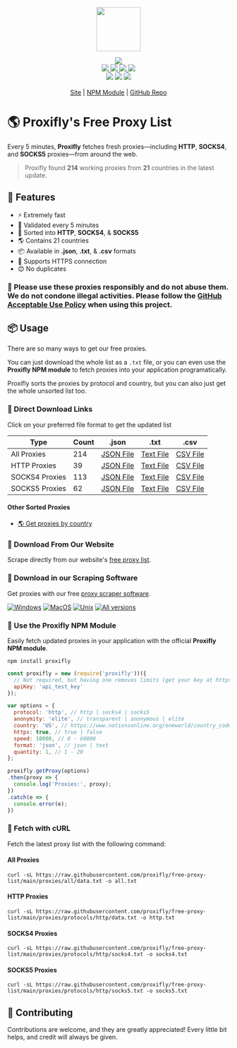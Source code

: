 <p align="center">
  <a href="https://proxifly.dev">
    <img src="https://cdn.itwcreativeworks.com/assets/proxifly/images/logo/proxifly-brandmark-black-x.svg" width="100px">
  </a>
</p>

<p align="center">
  <img src="https://img.shields.io/badge/Updated_Every_5_Minutes-passing-success">
  <br>
  <a href="https://raw.githubusercontent.com/proxifly/free-proxy-list/main/proxies/all/data.txt">
    <img src="https://img.shields.io/badge/all-214-blue">
  </a>
  <a href="https://raw.githubusercontent.com/proxifly/free-proxy-list/main/proxies/protocols/http/data.txt">
    <img src="https://img.shields.io/badge/http-39-blue">
  </a>
  <a href="https://raw.githubusercontent.com/proxifly/free-proxy-list/main/proxies/protocols/socks4/data.txt">
    <img src="https://img.shields.io/badge/socks4-113-blue">
  </a>
  <a href="https://raw.githubusercontent.com/proxifly/free-proxy-list/main/proxies/protocols/socks5/data.txt">
    <img src="https://img.shields.io/badge/socks5-62-blue">
  </a>
  <br>
  <!-- <img src="https://img.shields.io/librariesio/release/npm/node-powertools.svg"> -->
  <!-- <img src="https://img.shields.io/bundlephobia/min/node-powertools.svg"> -->
  <!-- <img src="https://img.shields.io/codeclimate/maintainability-percentage/proxifly/free-proxy-list.svg"> -->
  <!-- <img src="https://img.shields.io/npm/dm/node-powertools.svg"> -->
  <!-- <img src="https://img.shields.io/node/v/node-powertools.svg"> -->
  <img src="https://img.shields.io/website/https/proxifly.dev.svg">
  <!-- <img src="https://img.shields.io/github/contributors/proxifly/free-proxy-list.svg"> -->
  <img src="https://img.shields.io/github/last-commit/proxifly/free-proxy-list.svg">
  <img src="https://img.shields.io/github/license/proxifly/free-proxy-list.svg">
  <br>
  <br>
  <a href="https://proxifly.dev">Site</a> | <a href="https://www.npmjs.com/package/proxifly">NPM Module</a> | <a href="https://github.com/proxifly/free-proxy-list">GitHub Repo</a>
</p>

# 🌎 Proxifly's Free Proxy List
Every 5 minutes, **Proxifly** fetches fresh proxies—including **HTTP**, **SOCKS4**, and **SOCKS5** proxies—from around the web.

> Proxifly found **214** working proxies from **21** countries in the latest update.

## 🦄 Features
* ⚡ Extremely fast
* 📝 Validated every 5 minutes
* 📓 Sorted into **HTTP**, **SOCKS4**, & **SOCKS5**
* 🌎 Contains 21 countries
* 📦 Available in **.json**, **.txt**, & **.csv** formats
* 🔐 Supports HTTPS connection
* 😊 No duplicates

### 🛑 Please use these proxies responsibly and do not abuse them. We do not condone illegal activities. Please follow the [GitHub Acceptable Use Policy](https://docs.github.com/en/site-policy/acceptable-use-policies/github-acceptable-use-policies) when using this project.


## 📦 Usage
There are so many ways to get our free proxies.

You can just download the whole list as a `.txt` file, or you can even use the **Proxifly NPM module** to fetch proxies into your application programatically.

Proxifly sorts the proxies by protocol and country, but you can also just get the whole unsorted list too.


### 🔗 Direct Download Links
Click on your preferred file format to get the updated list

|Type|Count|.json|.txt|.csv|
|----|-----|-----|----|----|
|All Proxies|214|[JSON File](https://raw.githubusercontent.com/proxifly/free-proxy-list/main/proxies/all/data.json)|[Text File](https://raw.githubusercontent.com/proxifly/free-proxy-list/main/proxies/all/data.txt)|[CSV File](https://raw.githubusercontent.com/proxifly/free-proxy-list/main/proxies/all/data.csv)|
|HTTP Proxies|39|[JSON File](https://raw.githubusercontent.com/proxifly/free-proxy-list/main/proxies/protocols/http/data.json)|[Text File](https://raw.githubusercontent.com/proxifly/free-proxy-list/main/proxies/protocols/http/data.txt)|[CSV File](https://raw.githubusercontent.com/proxifly/free-proxy-list/main/proxies/protocols/http/data.csv)|
|SOCKS4 Proxies|113|[JSON File](https://raw.githubusercontent.com/proxifly/free-proxy-list/main/proxies/protocols/socks4/data.json)|[Text File](https://raw.githubusercontent.com/proxifly/free-proxy-list/main/proxies/protocols/socks4/data.txt)|[CSV File](https://raw.githubusercontent.com/proxifly/free-proxy-list/main/proxies/protocols/socks4/data.csv)|
|SOCKS5 Proxies|62|[JSON File](https://raw.githubusercontent.com/proxifly/free-proxy-list/main/proxies/protocols/socks5/data.json)|[Text File](https://raw.githubusercontent.com/proxifly/free-proxy-list/main/proxies/protocols/socks5/data.txt)|[CSV File](https://raw.githubusercontent.com/proxifly/free-proxy-list/main/proxies/protocols/socks5/data.csv)|


#### Other Sorted Proxies
* [🌎 Get proxies by country](https://github.com/proxifly/free-proxy-list/tree/main/proxies/countries)


### 👑 Download From Our Website
Scrape directly from our website's [free proxy list](https://proxifly.dev/tools/proxy-list/).


### 💎 Download in our Scraping Software
Get proxies with our free [proxy scraper software](https://proxifly.dev/download).

[![Windows](https://img.shields.io/badge/-Windows_x64-blue.svg?style=for-the-badge&logo=windows)](https://proxifly.dev/download?download=windows)
[![MacOS](https://img.shields.io/badge/-MacOS-lightblue.svg?style=for-the-badge&logo=apple)](https://proxifly.dev/download?download=macos)
[![Unix](https://img.shields.io/badge/-Linux/BSD-red.svg?style=for-the-badge&logo=linux)](https://proxifly.dev/download?download=linux)
[![All versions](https://img.shields.io/badge/-All_Versions-lightgrey.svg?style=for-the-badge)](https://proxifly.dev/download?download=null)


### 🙌 Use the Proxifly NPM Module
Easily fetch updated proxies in your application with the official **Proxifly NPM module**.

```shell
npm install proxifly
```

```js
const proxifly = new (require('proxifly'))({
  // Not required, but having one removes limits (get your key at https://proxifly.dev).
  apiKey: 'api_test_key'
});
```

```js
var options = {
  protocol: 'http', // http | socks4 | socks5
  anonymity: 'elite', // transparent | anonymous | elite
  country: 'US', // https://www.nationsonline.org/oneworld/country_code_list.htm
  https: true, // true | false
  speed: 10000, // 0 - 60000
  format: 'json', // json | text
  quantity: 1, // 1 - 20
};

proxifly.getProxy(options)
.then(proxy => {
  console.log('Proxies:', proxy);
})
.catch(e => {
  console.error(e);
})
```


### 🔑 Fetch with cURL
Fetch the latest proxy list with the following command:


#### All Proxies
```shell
curl -sL https://raw.githubusercontent.com/proxifly/free-proxy-list/main/proxies/all/data.txt -o all.txt
```


#### HTTP Proxies
```shell
curl -sL https://raw.githubusercontent.com/proxifly/free-proxy-list/main/proxies/protocols/http/data.txt -o http.txt
```


#### SOCKS4 Proxies
```shell
curl -sL https://raw.githubusercontent.com/proxifly/free-proxy-list/main/proxies/protocols/http/socks4.txt -o socks4.txt
```


#### SOCKS5 Proxies
```shell
curl -sL https://raw.githubusercontent.com/proxifly/free-proxy-list/main/proxies/protocols/http/socks5.txt -o socks5.txt
```


## 🧸 Contributing
Contributions are welcome, and they are greatly appreciated! Every
little bit helps, and credit will always be given.
